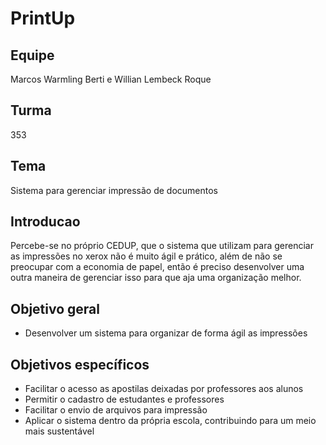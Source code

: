 # PrintUp

## Equipe
Marcos Warmling Berti e Willian Lembeck Roque

## Turma
353

## Tema
Sistema para gerenciar impressão de documentos

## Introducao
Percebe-se no próprio CEDUP, que o sistema que utilizam para gerenciar as impressões no xerox não é muito ágil e prático, além de não se preocupar com a economia de papel, então é preciso desenvolver uma outra maneira de gerenciar isso para que aja uma organização melhor. 

## Objetivo geral
* Desenvolver um sistema para organizar de forma ágil as impressões

## Objetivos específicos
* Facilitar o acesso as apostilas deixadas por professores aos alunos
* Permitir o cadastro de estudantes e professores
* Facilitar o envio de arquivos para impressão
* Aplicar o sistema dentro da própria escola, contribuindo para um meio mais sustentável
